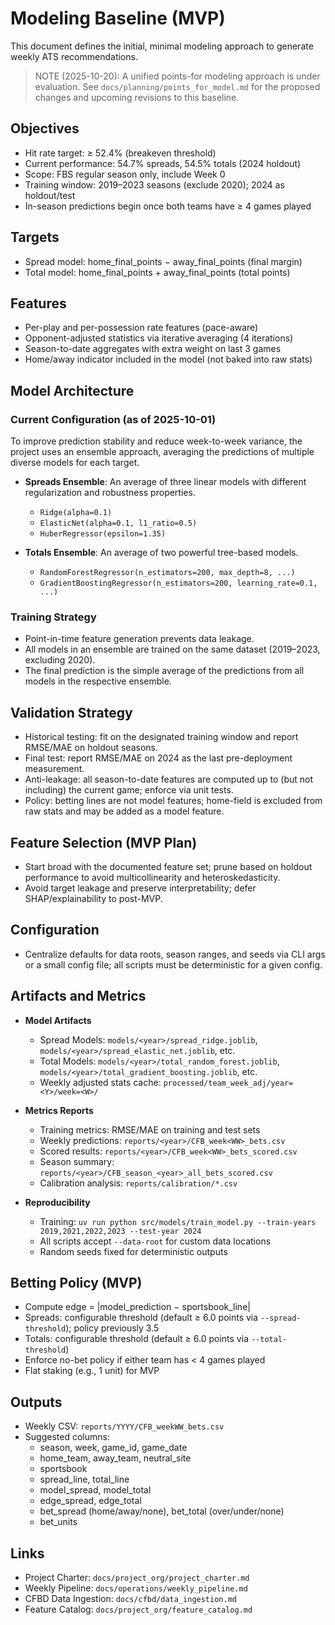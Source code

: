 # Modeling Baseline (MVP)

This document defines the initial, minimal modeling approach to generate weekly ATS recommendations.

> NOTE (2025-10-20): A unified points-for modeling approach is under evaluation. See `docs/planning/points_for_model.md` for the proposed changes and upcoming revisions to this baseline.

## Objectives

- Hit rate target: ≥ 52.4% (breakeven threshold)
- Current performance: 54.7% spreads, 54.5% totals (2024 holdout)
- Scope: FBS regular season only, include Week 0
- Training window: 2019–2023 seasons (exclude 2020); 2024 as holdout/test
- In-season predictions begin once both teams have ≥ 4 games played

## Targets

- Spread model: home_final_points − away_final_points (final margin)
- Total model: home_final_points + away_final_points (total points)

## Features

- Per-play and per-possession rate features (pace-aware)
- Opponent-adjusted statistics via iterative averaging (4 iterations)
- Season-to-date aggregates with extra weight on last 3 games
- Home/away indicator included in the model (not baked into raw stats)

## Model Architecture

### Current Configuration (as of 2025-10-01)

To improve prediction stability and reduce week-to-week variance, the project uses an ensemble approach, averaging the predictions of multiple diverse models for each target.

- **Spreads Ensemble**: An average of three linear models with different regularization and robustness properties.
  - `Ridge(alpha=0.1)`
  - `ElasticNet(alpha=0.1, l1_ratio=0.5)`
  - `HuberRegressor(epsilon=1.35)`

- **Totals Ensemble**: An average of two powerful tree-based models.
  - `RandomForestRegressor(n_estimators=200, max_depth=8, ...)`
  - `GradientBoostingRegressor(n_estimators=200, learning_rate=0.1, ...)`

### Training Strategy

- Point-in-time feature generation prevents data leakage.
- All models in an ensemble are trained on the same dataset (2019–2023, excluding 2020).
- The final prediction is the simple average of the predictions from all models in the respective ensemble.

## Validation Strategy

- Historical testing: fit on the designated training window and report RMSE/MAE on holdout seasons.
- Final test: report RMSE/MAE on 2024 as the last pre-deployment measurement.
- Anti-leakage: all season-to-date features are computed up to (but not including) the current game; enforce via unit tests.
- Policy: betting lines are not model features; home-field is excluded from raw stats and may be added as a model feature.

## Feature Selection (MVP Plan)

- Start broad with the documented feature set; prune based on holdout performance to avoid multicollinearity and heteroskedasticity.
- Avoid target leakage and preserve interpretability; defer SHAP/explainability to post-MVP.

## Configuration

- Centralize defaults for data roots, season ranges, and seeds via CLI args or a small config file; all scripts must be deterministic for a given config.

## Artifacts and Metrics

- **Model Artifacts**
  - Spread Models: `models/<year>/spread_ridge.joblib`, `models/<year>/spread_elastic_net.joblib`, etc.
  - Total Models: `models/<year>/total_random_forest.joblib`, `models/<year>/total_gradient_boosting.joblib`, etc.
  - Weekly adjusted stats cache: `processed/team_week_adj/year=<Y>/week=<W>/`

- **Metrics Reports**
  - Training metrics: RMSE/MAE on training and test sets
  - Weekly predictions: `reports/<year>/CFB_week<WW>_bets.csv`
  - Scored results: `reports/<year>/CFB_week<WW>_bets_scored.csv`
  - Season summary: `reports/<year>/CFB_season_<year>_all_bets_scored.csv`
  - Calibration analysis: `reports/calibration/*.csv`

- **Reproducibility**
  - Training: `uv run python src/models/train_model.py --train-years 2019,2021,2022,2023 --test-year 2024`
  - All scripts accept `--data-root` for custom data locations
  - Random seeds fixed for deterministic outputs

## Betting Policy (MVP)

- Compute edge = |model_prediction − sportsbook_line|
- Spreads: configurable threshold (default ≥ 6.0 points via `--spread-threshold`); policy previously 3.5
- Totals: configurable threshold (default ≥ 6.0 points via `--total-threshold`)
- Enforce no-bet policy if either team has < 4 games played
- Flat staking (e.g., 1 unit) for MVP

## Outputs

- Weekly CSV: `reports/YYYY/CFB_weekWW_bets.csv`
- Suggested columns:
  - season, week, game_id, game_date
  - home_team, away_team, neutral_site
  - sportsbook
  - spread_line, total_line
  - model_spread, model_total
  - edge_spread, edge_total
  - bet_spread (home/away/none), bet_total (over/under/none)
  - bet_units

## Links

- Project Charter: `docs/project_org/project_charter.md`
- Weekly Pipeline: `docs/operations/weekly_pipeline.md`
- CFBD Data Ingestion: `docs/cfbd/data_ingestion.md`
- Feature Catalog: `docs/project_org/feature_catalog.md`
